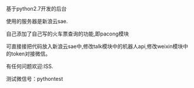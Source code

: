 基于python2.7开发的后台

使用的服务器是新浪云sae.

自己添加了自己写的火车票查询的功能,即pacong模块

可直接接把代码放入新浪云sae中,修改talk模块中的机器人api,修改weixin模块中的token对接微信。

有任何问题欢迎:ISS.

测试微信号：pythontest

